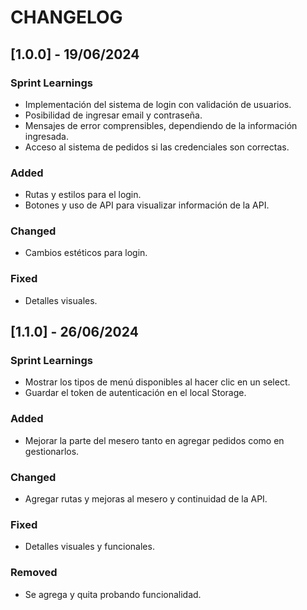 # CHANGELOG

## [1.0.0] - 19/06/2024
### Sprint Learnings
- Implementación del sistema de login con validación de usuarios.
- Posibilidad de ingresar email y contraseña.
- Mensajes de error comprensibles, dependiendo de la información ingresada.
- Acceso al sistema de pedidos si las credenciales son correctas.

### Added
- Rutas y estilos para el login.
- Botones y uso de API para visualizar información de la API.

### Changed
- Cambios estéticos para login.

### Fixed
- Detalles visuales.


## [1.1.0] - 26/06/2024
### Sprint Learnings
- Mostrar los tipos de menú disponibles al hacer clic en un select.
- Guardar el token de autenticación en el local Storage.

### Added
- Mejorar la parte del mesero tanto en agregar pedidos como en gestionarlos.

### Changed
- Agregar rutas y mejoras al mesero y continuidad de la API.

### Fixed
- Detalles visuales y funcionales.

### Removed
- Se agrega y quita probando funcionalidad.